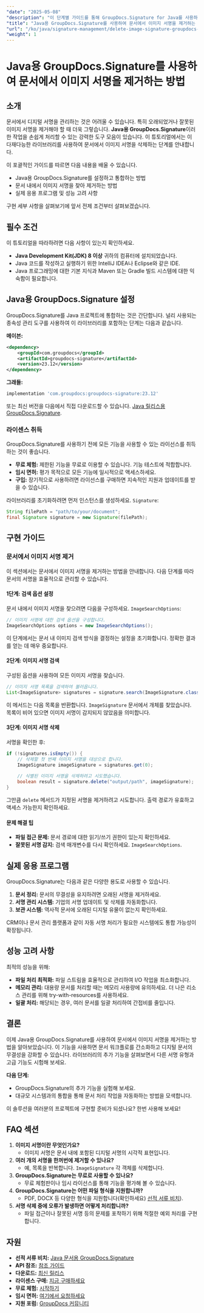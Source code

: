 ```yaml
---
"date": "2025-05-08"
"description": "이 단계별 가이드를 통해 GroupDocs.Signature for Java를 사용하여 문서에서 이미지 서명을 효율적으로 제거하는 방법을 알아보세요."
"title": "Java용 GroupDocs.Signature를 사용하여 문서에서 이미지 서명을 제거하는 방법"
"url": "/ko/java/signature-management/delete-image-signature-groupdocs-java/"
"weight": 1
---
```


# Java용 GroupDocs.Signature를 사용하여 문서에서 이미지 서명을 제거하는 방법

## 소개

문서에서 디지털 서명을 관리하는 것은 어려울 수 있습니다. 특히 오래되었거나 잘못된 이미지 서명을 제거해야 할 때 더욱 그렇습니다. **Java용 GroupDocs.Signature**이러한 작업을 손쉽게 처리할 수 있는 강력한 도구 모음이 있습니다. 이 튜토리얼에서는 이 다재다능한 라이브러리를 사용하여 문서에서 이미지 서명을 삭제하는 단계를 안내합니다.

이 포괄적인 가이드를 따르면 다음 내용을 배울 수 있습니다.
- Java용 GroupDocs.Signature를 설정하고 통합하는 방법
- 문서 내에서 이미지 서명을 찾아 제거하는 방법
- 실제 응용 프로그램 및 성능 고려 사항

구현 세부 사항을 살펴보기에 앞서 전제 조건부터 살펴보겠습니다.

## 필수 조건

이 튜토리얼을 따라하려면 다음 사항이 있는지 확인하세요.
- **Java Development Kit(JDK) 8 이상** 귀하의 컴퓨터에 설치되었습니다.
- Java 코드를 작성하고 실행하기 위한 IntelliJ IDEA나 Eclipse와 같은 IDE.
- Java 프로그래밍에 대한 기본 지식과 Maven 또는 Gradle 빌드 시스템에 대한 익숙함이 필요합니다.

## Java용 GroupDocs.Signature 설정

GroupDocs.Signature를 Java 프로젝트에 통합하는 것은 간단합니다. 널리 사용되는 종속성 관리 도구를 사용하여 이 라이브러리를 포함하는 단계는 다음과 같습니다.

**메이븐:**
```xml
<dependency>
    <groupId>com.groupdocs</groupId>
    <artifactId>groupdocs-signature</artifactId>
    <version>23.12</version>
</dependency>
```

**그래들:**
```gradle
implementation 'com.groupdocs:groupdocs-signature:23.12'
```

또는 최신 버전을 다음에서 직접 다운로드할 수 있습니다. [Java 릴리스용 GroupDocs.Signature](https://releases.groupdocs.com/signature/java/).

### 라이센스 취득

GroupDocs.Signature를 사용하기 전에 모든 기능을 사용할 수 있는 라이선스를 취득하는 것이 좋습니다.
- **무료 체험:** 제한된 기능을 무료로 이용할 수 있습니다. 기능 테스트에 적합합니다.
- **임시 면허:** 평가 목적으로 모든 기능에 일시적으로 액세스하세요.
- **구입:** 장기적으로 사용하려면 라이선스를 구매하면 지속적인 지원과 업데이트를 받을 수 있습니다.

라이브러리를 초기화하려면 먼저 인스턴스를 생성하세요. `Signature`:
```java
String filePath = "path/to/your/document";
final Signature signature = new Signature(filePath);
```

## 구현 가이드

### 문서에서 이미지 서명 제거

이 섹션에서는 문서에서 이미지 서명을 제거하는 방법을 안내합니다. 다음 단계를 따라 문서의 서명을 효율적으로 관리할 수 있습니다.

#### 1단계: 검색 옵션 설정

문서 내에서 이미지 서명을 찾으려면 다음을 구성하세요. `ImageSearchOptions`:
```java
// 이미지 서명에 대한 검색 옵션을 구성합니다.
ImageSearchOptions options = new ImageSearchOptions();
```
이 단계에서는 문서 내 이미지 검색 방식을 결정하는 설정을 초기화합니다. 정확한 결과를 얻는 데 매우 중요합니다.

#### 2단계: 이미지 서명 검색

구성된 옵션을 사용하여 모든 이미지 서명을 찾습니다.
```java
// 이미지 서명 목록을 검색하여 불러옵니다.
List<ImageSignature> signatures = signature.search(ImageSignature.class, options);
```
이 메서드는 다음 목록을 반환합니다. `ImageSignature` 문서에서 개체를 찾았습니다. 목록이 비어 있으면 이미지 서명이 감지되지 않았음을 의미합니다.

#### 3단계: 이미지 서명 삭제

서명을 확인한 후:
```java
if (!signatures.isEmpty()) {
    // 삭제할 첫 번째 이미지 서명을 대상으로 합니다.
    ImageSignature imageSignature = signatures.get(0);
    
    // 식별된 이미지 서명을 삭제하려고 시도했습니다.
    boolean result = signature.delete("output/path", imageSignature);
}
```
그만큼 `delete` 메서드가 지정된 서명을 제거하려고 시도합니다. 출력 경로가 유효하고 액세스 가능한지 확인하세요.

#### 문제 해결 팁
- **파일 접근 문제:** 문서 경로에 대한 읽기/쓰기 권한이 있는지 확인하세요.
- **잘못된 서명 감지:** 검색 매개변수를 다시 확인하세요. `ImageSearchOptions`.

## 실제 응용 프로그램

GroupDocs.Signature는 다음과 같은 다양한 용도로 사용할 수 있습니다.
1. **문서 정리:** 문서의 무결성을 유지하려면 오래된 서명을 제거하세요.
2. **서명 관리 시스템:** 기업의 서명 업데이트 및 삭제를 자동화합니다.
3. **보관 시스템:** 역사적 문서에 오래된 디지털 유물이 없는지 확인하세요.

CRM이나 문서 관리 플랫폼과 같이 자동 서명 처리가 필요한 시스템에도 통합 가능성이 확장됩니다.

## 성능 고려 사항

최적의 성능을 위해:
- **파일 처리 최적화:** 파일 스트림을 효율적으로 관리하여 I/O 작업을 최소화합니다.
- **메모리 관리:** 대용량 문서를 처리할 때는 메모리 사용량에 유의하세요. 더 나은 리소스 관리를 위해 try-with-resources를 사용하세요.
- **일괄 처리:** 해당되는 경우, 여러 문서를 일괄 처리하여 간접비를 줄입니다.

## 결론

이제 Java용 GroupDocs.Signature를 사용하여 문서에서 이미지 서명을 제거하는 방법을 알아보았습니다. 이 기능을 사용하면 문서 워크플로를 간소화하고 디지털 문서의 무결성을 강화할 수 있습니다. 라이브러리의 추가 기능을 살펴보면서 다른 서명 유형과 고급 기능도 시험해 보세요.

**다음 단계:**
- GroupDocs.Signature의 추가 기능을 실험해 보세요.
- 대규모 시스템과의 통합을 통해 문서 처리 작업을 자동화하는 방법을 모색합니다.

이 솔루션을 여러분의 프로젝트에 구현할 준비가 되셨나요? 한번 사용해 보세요!

## FAQ 섹션

1. **이미지 서명이란 무엇인가요?**
   - 이미지 서명은 문서 내에 포함된 디지털 서명의 시각적 표현입니다.
2. **여러 개의 서명을 한꺼번에 제거할 수 있나요?**
   - 예, 목록을 반복합니다. `ImageSignature` 각 객체를 삭제합니다.
3. **GroupDocs.Signature는 무료로 사용할 수 있나요?**
   - 무료 체험판이나 임시 라이선스를 통해 기능을 평가해 볼 수 있습니다.
4. **GroupDocs.Signature는 어떤 파일 형식을 지원합니까?**
   - PDF, DOCX 등 다양한 형식을 지원합니다(확인하세요) [선적 서류 비치](https://docs.groupdocs.com/signature/java/)).
5. **서명 삭제 중에 오류가 발생하면 어떻게 처리합니까?**
   - 파일 접근이나 잘못된 서명 등의 문제를 포착하기 위해 적절한 예외 처리를 구현합니다.

## 자원
- **선적 서류 비치:** [Java 문서용 GroupDocs.Signature](https://docs.groupdocs.com/signature/java/)
- **API 참조:** [참조 가이드](https://reference.groupdocs.com/signature/java/)
- **다운로드:** [최신 릴리스](https://releases.groupdocs.com/signature/java/)
- **라이센스 구매:** [지금 구매하세요](https://purchase.groupdocs.com/buy)
- **무료 체험:** [시작하기](https://releases.groupdocs.com/signature/java/)
- **임시 면허:** [여기에서 요청하세요](https://purchase.groupdocs.com/temporary-license/)
- **지원 포럼:** [GroupDocs 커뮤니티](https://forum.groupdocs.com/c/signature/)